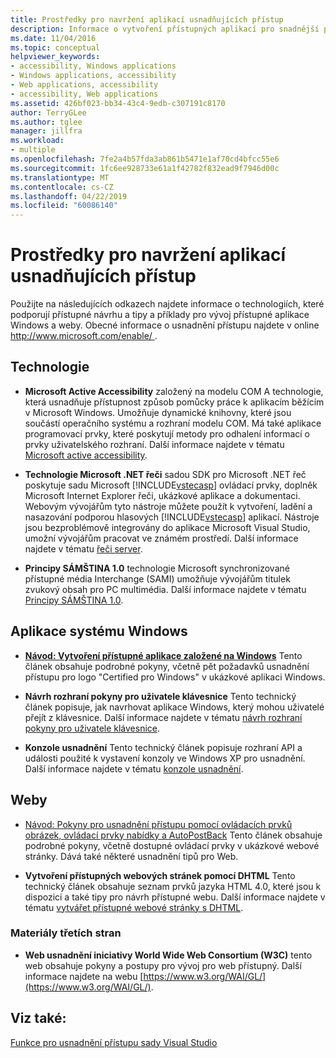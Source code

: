 ```yaml
---
title: Prostředky pro navržení aplikací usnadňujících přístup
description: Informace o vytvoření přístupných aplikací pro snadnější pro osoby s postižením používat.
ms.date: 11/04/2016
ms.topic: conceptual
helpviewer_keywords:
- accessibility, Windows applications
- Windows applications, accessibility
- Web applications, accessibility
- accessibility, Web applications
ms.assetid: 426bf023-bb34-43c4-9edb-c307191c8170
author: TerryGLee
ms.author: tglee
manager: jillfra
ms.workload:
- multiple
ms.openlocfilehash: 7fe2a4b57fda3ab861b5471e1af70cd4bfcc55e6
ms.sourcegitcommit: 1fc6ee928733e61a1f42782f832ead9f7946d00c
ms.translationtype: MT
ms.contentlocale: cs-CZ
ms.lasthandoff: 04/22/2019
ms.locfileid: "60086140"
---
```

# <a name="resources-for-designing-accessible-applications"></a>Prostředky pro navržení aplikací usnadňujících přístup

Použijte na následujících odkazech najdete informace o technologiích, které podporují přístupné návrhu a tipy a příklady pro vývoj přístupné aplikace Windows a weby. Obecné informace o usnadnění přístupu najdete v online [ http://www.microsoft.com/enable/ ](http://www.microsoft.com/enable/).

## <a name="technologies"></a>Technologie

* **Microsoft Active Accessibility** založený na modelu COM A technologie, která usnadňuje přístupnost způsob pomůcky práce k aplikacím běžícím v Microsoft Windows. Umožňuje dynamické knihovny, které jsou součástí operačního systému a rozhraní modelu COM. Má také aplikace programovací prvky, které poskytují metody pro odhalení informací o prvky uživatelského rozhraní. Další informace najdete v tématu [Microsoft active accessibility](/windows/desktop/WinAuto/microsoft-active-accessibility).

* **Technologie Microsoft .NET řeči** sadou SDK pro Microsoft .NET řeč poskytuje sadu Microsoft [!INCLUDE[vstecasp](../../code-quality/includes/vstecasp_md.md)] ovládací prvky, doplněk Microsoft Internet Explorer řeči, ukázkové aplikace a dokumentaci. Webovým vývojářům tyto nástroje můžete použít k vytvoření, ladění a nasazování podporou hlasových [!INCLUDE[vstecasp](../../code-quality/includes/vstecasp_md.md)] aplikací. Nástroje jsou bezproblémově integrovány do aplikace Microsoft Visual Studio, umožní vývojářům pracovat ve známém prostředí. Další informace najdete v tématu [řeči server](/previous-versions/office/developer/speech-technologies/ms950383\(v\=msdn.10\)).

* **Principy SÁMŠTINA 1.0** technologie Microsoft synchronizované přístupné média Interchange (SAMI) umožňuje vývojářům titulek zvukový obsah pro PC multimédia. Další informace najdete v tématu [Principy SÁMŠTINA 1.0](/previous-versions/windows/desktop/dnacc/understanding-sami-1.0).

## <a name="windows-applications"></a>Aplikace systému Windows

* **[Návod: Vytvoření přístupné aplikace založené na Windows](/dotnet/framework/winforms/advanced/walkthrough-creating-an-accessible-windows-based-application)**  Tento článek obsahuje podrobné pokyny, včetně pět požadavků usnadnění přístupu pro logo "Certified pro Windows" v ukázkové aplikaci Windows.

* **Návrh rozhraní pokyny pro uživatele klávesnice** Tento technický článek popisuje, jak navrhovat aplikace Windows, který mohou uživatelé přejít z klávesnice. Další informace najdete v tématu [návrh rozhraní pokyny pro uživatele klávesnice](/previous-versions/windows/desktop/dnacc/guidelines-for-keyboard-user-interface-design).

* **Konzole usnadnění** Tento technický článek popisuje rozhraní API a události použité k vystavení konzoly ve Windows XP pro usnadnění. Další informace najdete v tématu [konzole usnadnění](/previous-versions/windows/desktop/dnacc/console-accessibility).

## <a name="websites"></a>Weby

- [Návod: Pokyny pro usnadnění přístupu pomocí ovládacích prvků obrázek, ovládací prvky nabídky a AutoPostBack](https://msdn.microsoft.com/Library/ff7b5021-48b3-46bf-921f-9fe1e0e32202) Tento článek obsahuje podrobné pokyny, včetně dostupné ovládací prvky v ukázkové webové stránky. Dává také některé usnadnění tipů pro Web.

- **Vytvoření přístupných webových stránek pomocí DHTML** Tento technický článek obsahuje seznam prvků jazyka HTML 4.0, které jsou k dispozici a také tipy pro návrh přístupné webu. Další informace najdete v tématu [vytvářet přístupné webové stránky s DHTML](https://msdn.microsoft.com/library/ms528445.aspx).

### <a name="third-party-resources"></a>Materiály třetích stran

- **Web usnadnění iniciativy World Wide Web Consortium (W3C)** tento web obsahuje pokyny a postupy pro vývoj pro web přístupný. Další informace najdete na webu [https://www.w3.org/WAI/GL/](https://www.w3.org/WAI/GL/).

## <a name="see-also"></a>Viz také:

[Funkce pro usnadnění přístupu sady Visual Studio](../../ide/reference/accessibility-features-of-visual-studio.md)
